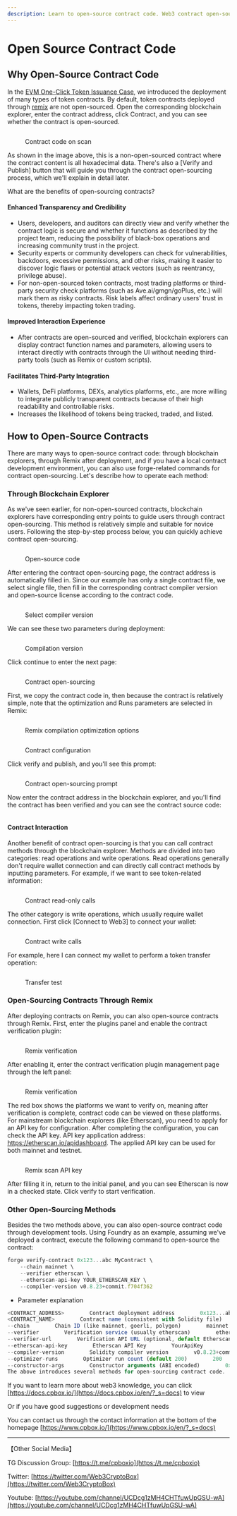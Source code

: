```yaml
---
description: Learn to open-source contract code. Web3 contract open-sourcing promotes security audits, establishes transparent trust, drives collaborative innovation, and strengthens community accountability.
---
```


# Open Source Contract Code

## Why Open-Source Contract Code

In the [EVM One-Click Token Issuance Case](evm-yi-jian-fa-bi-an-li/biao-zhun-erc20-dai-bi-bu-shu.md), we introduced the deployment of many types of token contracts. By default, token contracts deployed through [remix](https://remix.ethereum.org/) are not open-sourced. Open the corresponding blockchain explorer, enter the contract address, click Contract, and you can see whether the contract is open-sourced.

<figure><img src="../../../.gitbook/assets/contract-ver-1.png" alt=""><figcaption><p>Contract code on scan</p></figcaption></figure>

As shown in the image above, this is a non-open-sourced contract where the contract content is all hexadecimal data. There's also a [Verify and Publish] button that will guide you through the contract open-sourcing process, which we'll explain in detail later.

What are the benefits of open-sourcing contracts?

#### **Enhanced Transparency and Credibility**

* Users, developers, and auditors can directly view and verify whether the contract logic is secure and whether it functions as described by the project team, reducing the possibility of black-box operations and increasing community trust in the project.
* Security experts or community developers can check for vulnerabilities, backdoors, excessive permissions, and other risks, making it easier to discover logic flaws or potential attack vectors (such as reentrancy, privilege abuse).
* For non-open-sourced token contracts, most trading platforms or third-party security check platforms (such as Ave.ai/gmgn/goPlus, etc.) will mark them as risky contracts. Risk labels affect ordinary users' trust in tokens, thereby impacting token trading.

#### **Improved Interaction Experience**

* After contracts are open-sourced and verified, blockchain explorers can display contract function names and parameters, allowing users to interact directly with contracts through the UI without needing third-party tools (such as Remix or custom scripts).

#### **Facilitates Third-Party Integration**

* Wallets, DeFi platforms, DEXs, analytics platforms, etc., are more willing to integrate publicly transparent contracts because of their high readability and controllable risks.
* Increases the likelihood of tokens being tracked, traded, and listed.

## How to Open-Source Contracts

There are many ways to open-source contract code: through blockchain explorers, through Remix after deployment, and if you have a local contract development environment, you can also use forge-related commands for contract open-sourcing. Let's describe how to operate each method:

### **Through Blockchain Explorer**

As we've seen earlier, for non-open-sourced contracts, blockchain explorers have corresponding entry points to guide users through contract open-sourcing. This method is relatively simple and suitable for novice users. Following the step-by-step process below, you can quickly achieve contract open-sourcing.

<figure><img src="../../../.gitbook/assets/contract-ver-2.png" alt=""><figcaption><p>Open-source code</p></figcaption></figure>

After entering the contract open-sourcing page, the contract address is automatically filled in. Since our example has only a single contract file, we select single file, then fill in the corresponding contract compiler version and open-source license according to the contract code.

<figure><img src="../../../.gitbook/assets/contract-ver-3.png" alt=""><figcaption><p>Select compiler version</p></figcaption></figure>

We can see these two parameters during deployment:

<figure><img src="../../../.gitbook/assets/contract-ver-4.png" alt=""><figcaption><p>Compilation version</p></figcaption></figure>

Click continue to enter the next page:

<figure><img src="../../../.gitbook/assets/contract-ver-5.png" alt=""><figcaption><p>Contract open-sourcing</p></figcaption></figure>

First, we copy the contract code in, then because the contract is relatively simple, note that the optimization and Runs parameters are selected in Remix:

<figure><img src="../../../.gitbook/assets/contract-ver-6.png" alt=""><figcaption><p>Remix compilation optimization options</p></figcaption></figure>

<figure><img src="../../../.gitbook/assets/contract-ver-7.png" alt=""><figcaption><p>Contract configuration</p></figcaption></figure>

Click verify and publish, and you'll see this prompt:

<figure><img src="../../../.gitbook/assets/contract-ver-8.png" alt=""><figcaption><p>Contract open-sourcing prompt</p></figcaption></figure>

Now enter the contract address in the blockchain explorer, and you'll find the contract has been verified and you can see the contract source code:

<figure><img src="../../../.gitbook/assets/contract-ver-9.png" alt=""><figcaption></figcaption></figure>

#### **Contract Interaction**

Another benefit of contract open-sourcing is that you can call contract methods through the blockchain explorer. Methods are divided into two categories: read operations and write operations. Read operations generally don't require wallet connection and can directly call contract methods by inputting parameters. For example, if we want to see token-related information:

<figure><img src="../../../.gitbook/assets/contract-ver-10.png" alt=""><figcaption><p>Contract read-only calls</p></figcaption></figure>

The other category is write operations, which usually require wallet connection. First click [Connect to Web3] to connect your wallet:

<figure><img src="../../../.gitbook/assets/contract-ver-11.png" alt=""><figcaption><p>Contract write calls</p></figcaption></figure>

For example, here I can connect my wallet to perform a token transfer operation:

<figure><img src="../../../.gitbook/assets/contract-ver-12.png" alt=""><figcaption><p>Transfer test</p></figcaption></figure>

### **Open-Sourcing Contracts Through Remix**

After deploying contracts on Remix, you can also open-source contracts through Remix. First, enter the plugins panel and enable the contract verification plugin:

<figure><img src="../../../.gitbook/assets/contract-ver-13.png" alt=""><figcaption><p>Remix verification</p></figcaption></figure>

After enabling it, enter the contract verification plugin management page through the left panel:

<figure><img src="../../../.gitbook/assets/contract-ver-14.png" alt=""><figcaption><p>Remix verification</p></figcaption></figure>

The red box shows the platforms we want to verify on, meaning after verification is complete, contract code can be viewed on these platforms. For mainstream blockchain explorers (like Etherscan), you need to apply for an API key for configuration. After completing the configuration, you can check the API key. API key application address: https://etherscan.io/apidashboard. The applied API key can be used for both mainnet and testnet.

<figure><img src="../../../.gitbook/assets/contract-ver-15.png" alt=""><figcaption><p>Remix scan API key</p></figcaption></figure>

After filling it in, return to the initial panel, and you can see Etherscan is now in a checked state. Click verify to start verification.

### **Other Open-Sourcing Methods**

Besides the two methods above, you can also open-source contract code through development tools. Using Foundry as an example, assuming we've deployed a contract, execute the following command to open-source the contract:

```typescript
forge verify-contract 0x123...abc MyContract \
    --chain mainnet \
    --verifier etherscan \
    --etherscan-api-key YOUR_ETHERSCAN_KEY \
    --compiler-version v0.8.23+commit.f704f362
```

* Parameter explanation

```javascript
<CONTRACT_ADDRESS>        Contract deployment address        0x123...abc
<CONTRACT_NAME>        Contract name (consistent with Solidity file)        MyContract
--chain        Chain ID (like mainnet, goerli, polygon)        mainnet
--verifier        Verification service (usually etherscan)        etherscan
--verifier-url        Verification API URL (optional, default Etherscan)    https://api.etherscan.io/api
--etherscan-api-key        Etherscan API Key        YourApiKey
--compiler-version        Solidity compiler version        v0.8.23+commit.f704f362
--optimizer-runs        Optimizer run count (default 200)        200
--constructor-args        Constructor arguments (ABI encoded)        0x000...123
The above introduces several methods for open-sourcing contract code.
```

If you want to learn more about web3 knowledge, you can click [https://docs.cpbox.io/](https://docs.cpbox.io/en/?_s=docs) to view

Or if you have good suggestions or development needs

You can contact us through the contact information at the bottom of the homepage [https://www.cpbox.io/](https://www.cpbox.io/en/?_s=docs)

***

【Other Social Media】

TG Discussion Group: [https://t.me/cpboxio](https://t.me/cpboxio)

Twitter: [https://twitter.com/Web3CryptoBox](https://twitter.com/Web3CryptoBox)

Youtube: [https://youtube.com/channel/UCDcg1zMH4CHTfuwUpGSU-wA](https://youtube.com/channel/UCDcg1zMH4CHTfuwUpGSU-wA)
